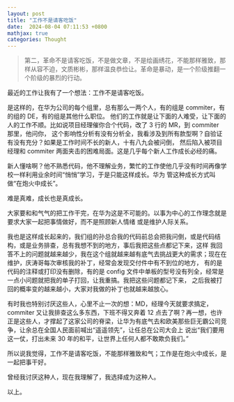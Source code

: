 ```yaml
---
layout: post
title: "工作不是请客吃饭"
date:  2024-08-04 07:11:53 +0800
mathjax: true
categories: Thought
---
```


> 第二，革命不是请客吃饭，不是做文章，不是绘画绣花，不能那样雅致，那样从容不迫，文质彬彬，那样温良恭俭让。革命是暴动，是一个阶级推翻一个阶级的暴烈的行动。

最近的工作让我有了一个想法：工作不是请客吃饭。

是这样的，在华为公司的每个组里，总有那么一两个人，有的组是 commiter，有的组的 DE，有的组是其他什么职位。
他们的工作就是让下面的人难受，让下面的人的工作不顺。比如说项目经理催你合个代码，改了 3 行的 MR，到 commiter 那里，他问你，
这个影响性分析有没有分析全，我看涉及到所有款型啊？自验证有没有充分？如果是工作时间不长的新人，十有八九会被问倒，
然后陷入被项目经理和 commiter 两面夹击的困难局面。这是几乎每个新人工作成长必经的痛。

新人懂啥啊？他不熟悉代码，他不理解业务，繁忙的工作使他几乎没有时间再像学校一样利用业余时间“悄悄”学习，于是只能这样成长。华为
管这种成长方式叫做“在炮火中成长”。

难是真难，成长也是真成长。

大家要和和气气的把工作干完，在华为这是不可能的。以事为中心的工作理念就是要求大家一起把事情做好，而不是照顾新人情绪
或是维护人际关系。

我也是这样成长起来的，我们组的孙总合我的代码前总会把我问倒，或是代码结构，或是业务排查，总有我想不到的地方，事后我把这些点都记下来，这样
我回答不上的问题就越来越少，我在这个组就越来越有底气去挑战更大的需求；现在在维护，庆涛哥每次审核我的补丁，经常会发现交付件中有不到位的地方，
有的是代码的注释或打印没有删除，有的是 config 文件中单板的型号没有列全，经常是一点小问题就把我的单子打回，让我重搞。我把这些问题都记下来，
之后我被打回的概率变的越来越小，大家对我做的补丁也就越来越放心。

有时我也特别讨厌这些人，心里不止一次的想：MD，经理今天就要求搞定，commiter 又让我排查这么多东西，下班不得又奔着 12 点去了啊？再一想，也许
正是这些人，才撑起了这家公司的脊梁，让华为有底气去和欧美那些巨无霸公司竞争，让余总在全国人民面前喊出“遥遥领先”，让任总在公司大会上
说出“我们要用这一仗，打出未来 30 年的和平，让世界上任何人都不敢欺负我们。”

所以说我觉得，工作不是请客吃饭，不能那样雅致和气；工作是在炮火中成长，是一起把事干好。

曾经我讨厌这种人，现在我理解了，我选择成为这种人。




以上。
